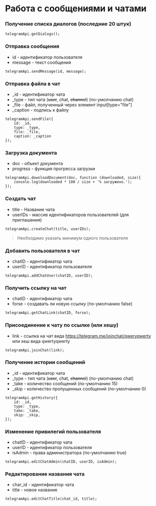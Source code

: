 # Работа с сообщениями и чатами

### Получение списка диалогов (последние 20 штук)
```
telegramApi.getDialogs();
```

### Отправка сообщения
* id - идентификатор пользователя
* message - текст сообщения
```
telegramApi.sendMessage(id, message);
```

### Отправка файла в чат
* _id - идентификатор чата
* _type - тип чата (~~user~~, chat, ~~channel~~) (по-умолчанию chat)
* _file - файл, полученный через элемент input[type="file"]
* _caption - подпись к файлу
```
telegramApi.sendFile({
    id: _id,
    type: _type,
    file: _file,
    caption: _caption
});
```

### Загрузка документа
* doc - объект документа
* progress - функция прогресса загрузки
```
telegramApi.downloadDocument(doc, function (downloaded, size){
    console.log(downloaded * 100 / size + '% загружено.');
});
```

### Создать чат
* title - Название чата
* userIDs - массив идентификаторов пользователей (для приглашения)
```
telegramApi.createChat(title, userIDs);
```
> Необходимо указать минимум одного пользователя

### Добавить пользователя в чат
* chatID - идентификатор чата
* userID - идентификатор пользователя
```
telegramApi.addChatUser(chatID, userID);
```

### Получить ссылку на чат
* chatID - идентификатор чата
* forse - создавать ли новую ссылку (по-умолчанию false)
```
telegramApi.getChatLink(chatID, forse);
```

### Присоединение к чату по ссылке (или хешу)
* link - ссылка на чат вида https://telegram.me/joinchat/qweryqwerty или хеш вида qwertyqwerty
```
telegramApi.joinChat(link);
```

### Получение истории сообщений
* _id - идентификатор чата
* _type - тип чата (~~user~~, chat, ~~channel~~) (по-умолчанию chat)
* _take - количество сообщений (по-умолчанию 15)
* _skip - количество пропущенных сообщений (по-умолчанию 0)
```
telegramApi.getHistory({
    id: _id,
    type: _type,
    take: _take,
    skip: _skip,
});
```

### Изменение привилегий пользователя
* chatID - идентификатор чата
* userID - идентификатор пользователя
* isAdmin - права администратора (по-умолчанию true)
```
telegramApi.editChatAdmin(chatID, userID, isAdmin);
```

### Редактирование названия чата
* char_id - идентификатор чата
* title - новое название
```
telegramApi.editChatTitle(chat_id, title);
```